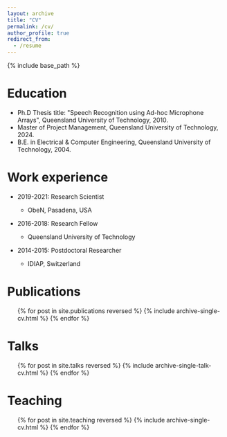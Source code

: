 ```yaml
---
layout: archive
title: "CV"
permalink: /cv/
author_profile: true
redirect_from:
  - /resume
---
```


{% include base_path %}

Education
======
* Ph.D Thesis title: "Speech Recognition using Ad-hoc Microphone Arrays", Queensland University of Technology, 2010.
* Master of Project Management, Queensland University of Technology, 2024.
* B.E. in Electrical & Computer Engineering, Queensland University of Technology, 2004.

Work experience
======
* 2019-2021: Research Scientist
  * ObeN, Pasadena, USA

* 2016-2018: Research Fellow 
  * Queensland University of Technology

* 2014-2015: Postdoctoral Researcher
  * IDIAP, Switzerland
  
Publications
======
  <ul>{% for post in site.publications reversed %}
    {% include archive-single-cv.html %}
  {% endfor %}</ul>
  
Talks
======
  <ul>{% for post in site.talks reversed %}
    {% include archive-single-talk-cv.html  %}
  {% endfor %}</ul>
  
Teaching
======
  <ul>{% for post in site.teaching reversed %}
    {% include archive-single-cv.html %}
  {% endfor %}</ul>
  
